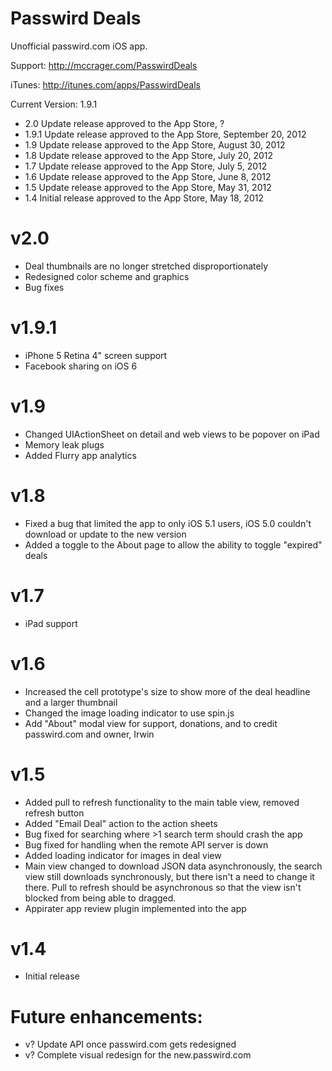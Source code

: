 Passwird Deals
======================
Unofficial passwird.com iOS app.

Support:
http://mccrager.com/PasswirdDeals

iTunes:
http://itunes.com/apps/PasswirdDeals

Current Version: 1.9.1

- 2.0 Update release approved to the App Store, ?
- 1.9.1 Update release approved to the App Store, September 20, 2012
- 1.9 Update release approved to the App Store, August 30, 2012
- 1.8 Update release approved to the App Store, July 20, 2012
- 1.7 Update release approved to the App Store, July 5, 2012
- 1.6 Update release approved to the App Store, June 8, 2012
- 1.5 Update release approved to the App Store, May 31, 2012
- 1.4 Initial release approved to the App Store, May 18, 2012

v2.0
====
- Deal thumbnails are no longer stretched disproportionately
- Redesigned color scheme and graphics
- Bug fixes

v1.9.1
====
- iPhone 5 Retina 4" screen support
- Facebook sharing on iOS 6

v1.9
====
- Changed UIActionSheet on detail and web views to be popover on iPad
- Memory leak plugs
- Added Flurry app analytics

v1.8
====
- Fixed a bug that limited the app to only iOS 5.1 users, iOS 5.0 couldn't download or update to the new version
- Added a toggle to the About page to allow the ability to toggle "expired" deals

v1.7
====
- iPad support

v1.6
====
- Increased the cell prototype's size to show more of the deal headline and a larger thumbnail
- Changed the image loading indicator to use spin.js
- Add "About" modal view for support, donations, and to credit passwird.com and owner, Irwin

v1.5
====
- Added pull to refresh functionality to the main table view, removed refresh button
- Added "Email Deal" action to the action sheets
- Bug fixed for searching where >1 search term should crash the app
- Bug fixed for handling when the remote API server is down
- Added loading indicator for images in deal view
- Main view changed to download JSON data asynchronously, the search view still downloads synchronously, but there isn't a need to change it there. Pull to refresh should be asynchronous so that the view isn't blocked from being able to dragged.
- Appirater app review plugin implemented into the app

v1.4
====
- Initial release


Future enhancements:
====================
- v? Update API once passwird.com gets redesigned
- v? Complete visual redesign for the new.passwird.com
